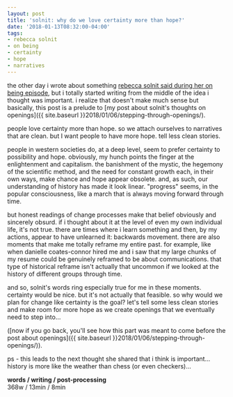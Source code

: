 ```yaml
---
layout: post
title: 'solnit: why do we love certainty more than hope?'
date: '2018-01-13T08:32:00-04:00'
tags:
- rebecca solnit
- on being
- certainty
- hope
- narratives
--- 
```



the other day i wrote about something [rebecca solnit said during her on being episode][solnit], but i totally started writing from the middle of the idea i thought was important. i realize that doesn't make much sense but basically, this post is a prelude to [my post about solnit's thoughts on openings]({{ site.baseurl }}2018/01/06/stepping-through-openings/). 

people love certainty more than hope. so we attach ourselves to narratives that are clean. but I want people to have more hope. tell less clean stories. 

people in western societies do, at a deep level, seem to prefer certainty to possibility and hope. obviously, my hunch points the finger at the enlightenment and capitalism. the banishment of the mystic, the hegemony of the scientific method, and the need for constant growth each, in their own ways, make chance and hope appear obsolete. and, as such, our understanding of history has made it look linear. "progress" seems, in the popular consciousness, like a march that is always moving forward through time. 

but honest readings of change processes make that belief obviously and sincerely obsurd. if i thought about it at the level of even my own individual life, it's not true. there are times where i learn something and then, by my actions, appear to have unlearned it: backwards movement. there are also moments that make me totally reframe my entire past. for example, like when danielle coates-connor hired me and i saw that my large chunks of my resume could be genuinely reframed to be about communications. that type of historical reframe isn't actually that uncommon if we looked at the history of different groups through time.

and so, solnit's words ring especially true for me in these moments. certainty would be nice. but it's not actually that feasible. so why would we plan for change like certainty is the goal? let's tell some less clean stories and make room for more hope as we create openings that we eventually need to step into... 

([now if you go back, you'll see how this part was meant to come before the post about openings]({{ site.baseurl }}2018/01/06/stepping-through-openings/)).

ps - this leads to the next thought she shared that i think is important... history is more like the weather than chess (or even checkers)...

<!-- hyperlink bank -->
[solnit]: https://onbeing.org/programs/rebecca-solnit-falling-together/


<!-- &#042; = asterisk -->
<!-- &#039; = single quote '-->

**words / writing / post-processing**  
368w / 13min / 8min